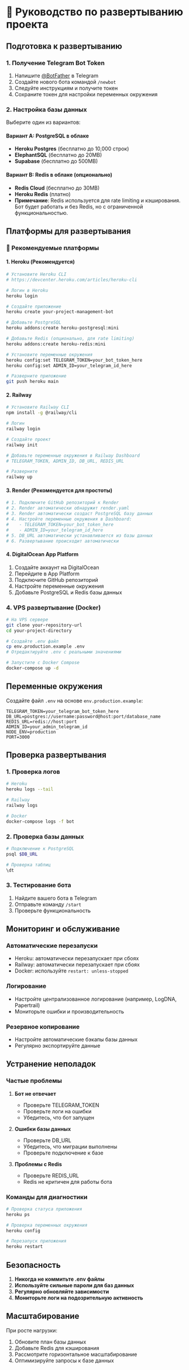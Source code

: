 # 🚀 Руководство по развертыванию проекта

## Подготовка к развертыванию

### 1. Получение Telegram Bot Token

1. Напишите [@BotFather](https://t.me/BotFather) в Telegram
2. Создайте нового бота командой `/newbot`
3. Следуйте инструкциям и получите токен
4. Сохраните токен для настройки переменных окружения

### 2. Настройка базы данных

Выберите один из вариантов:

#### Вариант A: PostgreSQL в облаке
- **Heroku Postgres** (бесплатно до 10,000 строк)
- **ElephantSQL** (бесплатно до 20MB)
- **Supabase** (бесплатно до 500MB)

#### Вариант B: Redis в облаке (опционально)
- **Redis Cloud** (бесплатно до 30MB)
- **Heroku Redis** (платно)
- **Примечание**: Redis используется для rate limiting и кэширования. Бот будет работать и без Redis, но с ограниченной функциональностью.

## Платформы для развертывания

### 🌟 Рекомендуемые платформы

#### 1. Heroku (Рекомендуется)
```bash
# Установите Heroku CLI
# https://devcenter.heroku.com/articles/heroku-cli

# Логин в Heroku
heroku login

# Создайте приложение
heroku create your-project-management-bot

# Добавьте PostgreSQL
heroku addons:create heroku-postgresql:mini

# Добавьте Redis (опционально, для rate limiting)
heroku addons:create heroku-redis:mini

# Установите переменные окружения
heroku config:set TELEGRAM_TOKEN=your_bot_token_here
heroku config:set ADMIN_ID=your_telegram_id_here

# Разверните приложение
git push heroku main
```

#### 2. Railway
```bash
# Установите Railway CLI
npm install -g @railway/cli

# Логин
railway login

# Создайте проект
railway init

# Добавьте переменные окружения в Railway Dashboard
# TELEGRAM_TOKEN, ADMIN_ID, DB_URL, REDIS_URL

# Разверните
railway up
```

#### 3. Render (Рекомендуется для простоты)
```bash
# 1. Подключите GitHub репозиторий к Render
# 2. Render автоматически обнаружит render.yaml
# 3. Render автоматически создаст PostgreSQL базу данных
# 4. Настройте переменные окружения в Dashboard:
#    - TELEGRAM_TOKEN=your_bot_token_here
#    - ADMIN_ID=your_telegram_id_here
# 5. DB_URL автоматически устанавливается из базы данных
# 6. Развертывание происходит автоматически
```

#### 4. DigitalOcean App Platform
1. Создайте аккаунт на DigitalOcean
2. Перейдите в App Platform
3. Подключите GitHub репозиторий
4. Настройте переменные окружения
5. Добавьте PostgreSQL и Redis базы данных

### 4. VPS развертывание (Docker)

```bash
# На VPS сервере
git clone your-repository-url
cd your-project-directory

# Создайте .env файл
cp env.production.example .env
# Отредактируйте .env с реальными значениями

# Запустите с Docker Compose
docker-compose up -d
```

## Переменные окружения

Создайте файл `.env` на основе `env.production.example`:

```env
TELEGRAM_TOKEN=your_telegram_bot_token_here
DB_URL=postgres://username:password@host:port/database_name
REDIS_URL=redis://host:port
ADMIN_ID=your_admin_telegram_id
NODE_ENV=production
PORT=3000
```

## Проверка развертывания

### 1. Проверка логов
```bash
# Heroku
heroku logs --tail

# Railway
railway logs

# Docker
docker-compose logs -f bot
```

### 2. Проверка базы данных
```bash
# Подключение к PostgreSQL
psql $DB_URL

# Проверка таблиц
\dt
```

### 3. Тестирование бота
1. Найдите вашего бота в Telegram
2. Отправьте команду `/start`
3. Проверьте функциональность

## Мониторинг и обслуживание

### Автоматические перезапуски
- Heroku: автоматически перезапускает при сбоях
- Railway: автоматически перезапускает при сбоях
- Docker: используйте `restart: unless-stopped`

### Логирование
- Настройте централизованное логирование (например, LogDNA, Papertrail)
- Мониторьте ошибки и производительность

### Резервное копирование
- Настройте автоматические бэкапы базы данных
- Регулярно экспортируйте данные

## Устранение неполадок

### Частые проблемы

1. **Бот не отвечает**
   - Проверьте TELEGRAM_TOKEN
   - Проверьте логи на ошибки
   - Убедитесь, что бот запущен

2. **Ошибки базы данных**
   - Проверьте DB_URL
   - Убедитесь, что миграции выполнены
   - Проверьте подключение к базе

3. **Проблемы с Redis**
   - Проверьте REDIS_URL
   - Redis не критичен для работы бота

### Команды для диагностики

```bash
# Проверка статуса приложения
heroku ps

# Проверка переменных окружения
heroku config

# Перезапуск приложения
heroku restart
```

## Безопасность

1. **Никогда не коммитьте .env файлы**
2. **Используйте сильные пароли для баз данных**
3. **Регулярно обновляйте зависимости**
4. **Мониторьте логи на подозрительную активность**

## Масштабирование

При росте нагрузки:
1. Обновите план базы данных
2. Добавьте Redis для кэширования
3. Рассмотрите горизонтальное масштабирование
4. Оптимизируйте запросы к базе данных
